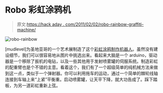 # Robo 彩虹涂鸦机

> 原文:[https://hack aday . com/2011/02/02/robo-rainbow-graffiti-machine/](https://hackaday.com/2011/02/02/robo-rainbow-graffiti-machine/)

![](../Images/818981ddb3a35fa68bcb6a66dd7e5f16.png "robo-rainbow")

[mudlevel]为圣地亚哥的一个艺术展制造了这个[彩虹涂鸦制作机器人](http://www.adafruit.com/blog/2011/02/01/untitled/)。虽然没有建设细节，我们可以很容易地从图片中挑选出来。看起来大脑是一个 arduino，驱动器是一个移除了扳机的电钻，以及一些其他用于发射喷雾罐的伺服系统。制造彩虹的配重臂也是个不错的主意。看着这个，我们有了一个超级简单的纯机械方法来做到这一点，类似于一个弹射器。你可以利用拖车的运动，通过一个简单的棘轮线轴连接到车轴上来“上紧”平衡重。启动喷雾罐，让天平下降，就大功告成了。踩下踏板，为另一道彩虹重新上弦。